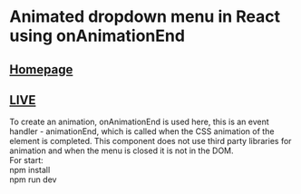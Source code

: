 # Animated dropdown menu in React using onAnimationEnd
## [Homepage](https://shedov.top/animated-dropdown-menu-in-react-using-onanimationend)
## [LIVE](https://animated-dropdown-menu-in-react-andrewshedov.vercel.app)
To create an animation, onAnimationEnd is used here, this is an event handler - animationEnd, which is called when the CSS animation of the element is completed. This component does not use third party libraries for animation and when the menu is closed it is not in the DOM.\
For start:\
npm install\
npm run dev
